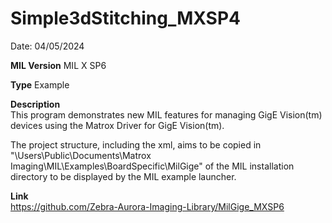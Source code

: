 # Simple3dStitching_MXSP4

Date: 04/05/2024

**MIL Version** MIL X SP6

**Type** Example

**Description**  
This program demonstrates new MIL features for managing GigE Vision(tm) devices using the Matrox Driver for GigE Vision(tm).

The project structure, including the xml, aims to be copied in "\Users\Public\Documents\Matrox Imaging\MIL\Examples\BoardSpecific\MilGige" of the MIL installation directory to be displayed by the MIL example launcher.

**Link**  
https://github.com/Zebra-Aurora-Imaging-Library/MilGige_MXSP6
